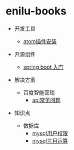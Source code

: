 
# enilu-books

* 开发工具
  * [atom插件安装](tools/atom/atom_plugins_install.md)

* 开源组件
  * [spring boot 入门](opensource/SpringBoot/SpringBoot入门.md)

* 解决方案
  * 百度智能营销
    * [api常见问题](solutions\BaiduSEM\api常见问题.md)
* 知识点
  * 数据库
    * [mysql用户权限](knowledge\database\mysql权限管理.md)
    * [mysql三目运算](knowledge\database\mysql实现三目运算.md)
